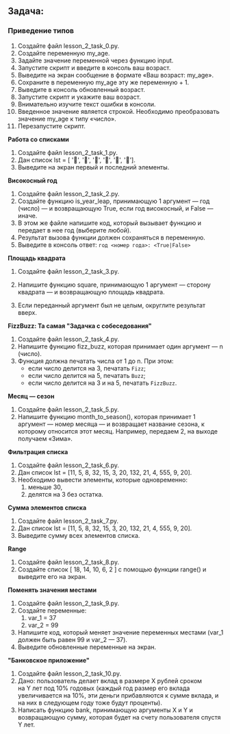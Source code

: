 ## **Задача:**

### **Приведение типов**

1. Создайте файл lesson_2_task_0.py.
2. Создайте переменную my_age.
3. Задайте значение переменной через функцию input.
4. Запустите скрипт и введите в консоль ваш возраст.
5. Выведите на экран сообщение в формате «Ваш возраст: my_age».
6. Сохраните в переменную my_age эту же переменную + 1.
7. Выведите в консоль обновленный возраст.
8. Запустите скрипт и укажите ваш возраст.
9. Внимательно изучите текст ошибки в консоли.
10. Введенное значение является строкой. Необходимо преобразовать значение my_age к типу «число».
11. Перезапустите скрипт.

**Работа со списками**

1. Создайте файл lesson_2_task_1.py.
2. Дан список lst = [ '🍇', '🍑', '🍐', '🍊', '🍌', '🍎'].
3. Выведите на экран первый и последний элементы.

**Високосный год**

1. Создайте файл lesson_2_task_2.py.
2. Создайте функцию is_year_leap, принимающую 1 аргумент — год (число) — и возвращающую True, если год високосный, и False — иначе.
3. В этом же файле напишите код, который вызывает функцию и передает в нее год (выберите любой).
4. Результат вызова функции должен сохраняться в переменную.
5. Выведите в консоль ответ: `год <номер года>: <True|False>`

**Площадь квадрата**

1. Создайте файл lesson_2_task_3.py.
2. Напишите функцию square, принимающую 1 аргумент — сторону квадрата — и возвращающую площадь квадрата. 

1. Если переданный аргумент был не целым, округлите результат вверх.

**FizzBuzz: Та самая "Задачка с собеседования"**

1. Создайте файл lesson_2_task_4.py.
2. Напишите функцию fizz_buzz, которая принимает один аргумент — n (число).
3. Функция должна печатать числа от 1 до n. При этом:
    - если число делится на 3, печатать `Fizz`;
    - если число делится на 5, печатать `Buzz`;
    - если число делится на 3 и на 5, печатать `FizzBuzz`.

**Месяц — сезон**

1. Создайте файл lesson_2_task_5.py.
2. Напишите функцию month_to_season(), которая принимает 1 аргумент — номер месяца — и возвращает название сезона, к которому относится этот месяц.
Например, передаем 2, на выходе получаем «Зима».

**Фильтрация списка**

1. Создайте файл lesson_2_task_6.py.
2. Дан список lst = [11, 5, 8, 32, 15, 3, 20, 132, 21, 4, 555, 9, 20].
3. Необходимо вывести элементы, которые одновременно:
    1. меньше 30,
    2. делятся на 3 без остатка.

**Сумма элементов списка**

1. Создайте файл lesson_2_task_7.py.
2. Дан список lst = [11, 5, 8, 32, 15, 3, 20, 132, 21, 4, 555, 9, 20].
3. Выведите сумму всех элементов списка.

**Range**

1. Создайте файл lesson_2_task_8.py.
2. Создайте список [ 18, 14, 10, 6, 2 ] с помощью функции range() и выведите его на экран.

**Поменять значения местами**

1. Создайте файл lesson_2_task_9.py.
2. Создайте переменные:
    1. var_1 = 37
    2. var_2 = 99
3. Напишите код, который меняет значение переменных местами (var_1 должен быть равен 99 и var_2 — 37).
4. Выведите обновленные переменные на экран.
    
**"Банковское приложение"**

1. Создайте файл lesson_2_task_10.py.
2. Дано: пользователь делает вклад в размере Х рублей сроком на Y лет под 10% годовых (каждый год размер его вклада увеличивается на 10%, эти деньги прибавляются к сумме вклада, и на них в следующем году тоже будут проценты).
3. Написать функцию bank, принимающую аргументы X и Y и возвращающую сумму, которая будет на счету пользователя спустя Y лет.
